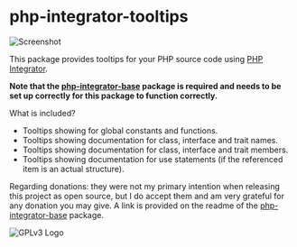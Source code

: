 # php-integrator-tooltips

![Screenshot](http://ipfs.pics/ipfs/QmPx5Gca8Xf7LgN6MeD5cNG7Ne19tDybh1JTTdbdK2a3Hf)

This package provides tooltips for your PHP source code using [PHP Integrator](https://github.com/Gert-dev/php-integrator-base).

**Note that the [php-integrator-base](https://github.com/Gert-dev/php-integrator-base) package is required and needs to be set up correctly for this package to function correctly.**

What is included?
  * Tooltips showing for global constants and functions.
  * Tooltips showing documentation for class, interface and trait names.
  * Tooltips showing documentation for class, interface and trait members.
  * Tooltips showing documentation for use statements (if the referenced item is an actual structure).

Regarding donations: they were not my primary intention when releasing this project as open source, but I do accept them and am very grateful for any donation you may give. A link is provided on the readme of the [php-integrator-base](https://github.com/Gert-dev/php-integrator-base) package.

![GPLv3 Logo](http://gplv3.fsf.org/gplv3-127x51.png)
